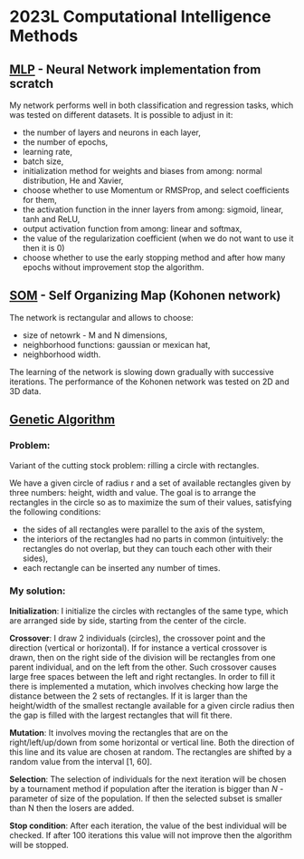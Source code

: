 # 2023L Computational Intelligence Methods
## [MLP](https://github.com/malwina0/2023L-Computational_Intelligence_Methods/tree/main/MLP) - Neural Network implementation from scratch
My network performs well in both classification and regression tasks, which was tested on different datasets. It is possible to adjust in it:
* the number of layers and neurons in each layer,
* the number of epochs,
* learning rate,
* batch size,
* initialization method for weights and biases from among: normal distribution, He and Xavier,
* choose whether to use Momentum or RMSProp, and select coefficients for them,
* the activation function in the inner layers from among: sigmoid, linear, tanh and ReLU,
* output activation function from among: linear and softmax,
* the value of the regularization coefficient (when we do not want to use it then it is 0)
* choose whether to use the early stopping method and after how many epochs without improvement stop the algorithm.

## [SOM](https://github.com/malwina0/2023L-Computational_Intelligence_Methods/tree/main/SOM%20(Kohonen%20network) ) - Self Organizing Map (Kohonen network)
The network is rectangular and allows to choose:
* size of netowrk - M and N dimensions,
* neighborhood functions: gaussian or mexican hat,
* neighborhood width.

The learning of the network is slowing down gradually with successive iterations.
The performance of the Kohonen network was tested on 2D and 3D data.

## [Genetic Algorithm](https://github.com/malwina0/2023L-Computational_Intelligence_Methods/tree/main/Genetic%20Algorithm)
### Problem:
Variant of the cutting stock problem: rilling a circle with rectangles.

We have a given circle of radius r and a set of available rectangles given by three numbers: height, width and value.
The goal is to arrange the rectangles in the circle so as to maximize the sum of their values, satisfying the following conditions:
* the sides of all rectangles were parallel to the axis of the system,
* the interiors of the rectangles had no parts in common (intuitively: the rectangles do not overlap, but they can touch each other with their sides),
* each rectangle can be inserted any number of times.

### My solution: 
**Initialization**: I initialize the circles with rectangles of the same type, which are arranged side by side, starting from the center of the circle.

**Crossover**: I draw 2 individuals (circles), the crossover point and the direction (vertical or horizontal). If for instance a vertical crossover is drawn, then on the right side of the division will be rectangles from one parent individual, and on the left from the other. Such crossover causes large free spaces between the left and right rectangles. In order to fill it there is implemented a mutation, which involves checking how large the distance between the 2 sets of rectangles. If it is larger than the height/width of the smallest rectangle available for a given circle radius then the gap is filled with the largest rectangles that will fit there.

**Mutation**: It involves moving the rectangles that are on the right/left/up/down from some horizontal or vertical line. Both the direction of this line and its value are chosen at random. The rectangles are shifted by a random value from the interval [1, 60].

**Selection**: The selection of individuals for the next iteration will be chosen by a tournament method if population after the iteration is bigger than *N* - parameter of size of the population. If then the selected subset is smaller than N then the losers are added.

**Stop condition**: After each iteration, the value of the best individual will be checked. If after 100 iterations this value will not improve then the algorithm will be stopped.
